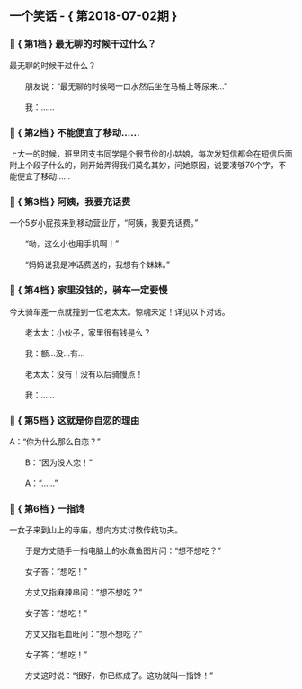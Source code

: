 ## 一个笑话 - { 第2018-07-02期 }
</hr>

### :jack_o_lantern: { 第1档 } 最无聊的时候干过什么？
最无聊的时候干过什么？<br/><br/>　　朋友说：“最无聊的时候喝一口水然后坐在马桶上等尿来...”<br/><br/>　　我：......


### :jack_o_lantern: { 第2档 } 不能便宜了移动……
上大一的时候，班里团支书同学是个很节俭的小姑娘，每次发短信都会在短信后面附上个段子什么的，刚开始弄得我们莫名其妙，问她原因，说要凑够70个字，不能便宜了移动……


### :jack_o_lantern: { 第3档 } 阿姨，我要充话费
一个5岁小屁孩来到移动营业厅，“阿姨，我要充话费。”<br/><br/>　　“呦，这么小也用手机啊！”<br/><br/>　　“妈妈说我是冲话费送的，我想有个妹妹。”


### :jack_o_lantern: { 第4档 } 家里没钱的，骑车一定要慢
今天骑车差一点就撞到一位老太太。惊魂未定！详见以下对话。<br/><br/>　　老太太：小伙子，家里很有钱是么？<br/><br/>　　我：额…没…有…<br/><br/>　　老太太：没有！没有以后骑慢点！<br/><br/>　　我：……


### :jack_o_lantern: { 第5档 } 这就是你自恋的理由
A：“你为什么那么自恋？”<br/><br/>　　B：“因为没人恋！”<br/><br/>　　A：“……”


### :jack_o_lantern: { 第6档 } 一指馋
一女子来到山上的寺庙，想向方丈讨教传统功夫。<br/><br/>　　于是方丈随手一指电脑上的水煮鱼图片问：“想不想吃？”<br/><br/>　　女子答：“想吃！”<br/><br/>　　方丈又指麻辣串问：“想不想吃？”<br/><br/>　　女子答：“想吃！”<br/><br/>　　方丈又指毛血旺问：“想不想吃？”<br/><br/>　　女子答：“想吃！”<br/><br/>　　方丈这时说：“很好，你已练成了。这功就叫一指馋！”

